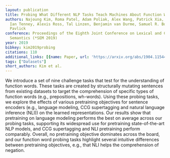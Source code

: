 ```yaml
---
layout: publication
title: Probing What Different NLP Tasks Teach Machines About Function Word Comprehension
authors: Najoung Kim, Roma Patel, Adam Poliak, Alex Wang, Patrick Xia, R. Thomas Mccoy,
  Ian Tenney, Alexis Ross, Tal Linzen, Benjamin van Durme, Samuel R. Bowman, Ellie
  Pavlick
conference: Proceedings of the Eighth Joint Conference on Lexical and Computational
  Semantics (*SEM 2019)
year: 2019
bibkey: kim2019probing
citations: 110
additional_links: [{name: Paper, url: 'https://arxiv.org/abs/1904.11544'}]
tags: ["Datasets"]
short_authors: Kim et al.
---
```

We introduce a set of nine challenge tasks that test for the understanding of
function words. These tasks are created by structurally mutating sentences from
existing datasets to target the comprehension of specific types of function
words (e.g., prepositions, wh-words). Using these probing tasks, we explore the
effects of various pretraining objectives for sentence encoders (e.g., language
modeling, CCG supertagging and natural language inference (NLI)) on the learned
representations. Our results show that pretraining on language modeling
performs the best on average across our probing tasks, supporting its
widespread use for pretraining state-of-the-art NLP models, and CCG
supertagging and NLI pretraining perform comparably. Overall, no pretraining
objective dominates across the board, and our function word probing tasks
highlight several intuitive differences between pretraining objectives, e.g.,
that NLI helps the comprehension of negation.